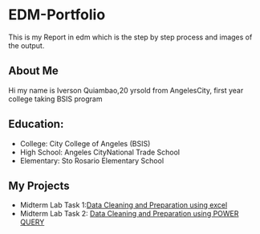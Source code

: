 

# EDM-Portfolio
This is my Report in edm which is the step by step process and images of the output.
## About Me
Hi my name is Iverson Quiambao,20 yrsold from AngelesCity, first year college taking BSIS program
## Education:
- College: City College of Angeles (BSIS)
- High School: Angeles CityNational Trade School
- Elementary: Sto Rosario Elementary School
## My Projects
- Midterm Lab Task 1:[Data Cleaning and Preparation using excel](Midterm%20Lab%20Task%201/Readme.md)
- Midterm Lab Task 2: [Data Cleaning and Preparation using POWER QUERY](Midterm%20Lab%20Task%202/Readme.md)



